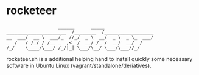 rocketeer
=========

```
                   ______      _____                  
______________________  /________  /__________________
__  ___/  __ \  ___/_  //_/  _ \  __/  _ \  _ \_  ___/
_  /   / /_/ / /__ _  ,<  /  __/ /_ /  __/  __/  /    
/_/    \____/\___/ /_/|_| \___/\__/ \___/\___//_/      

```

rocketeer.sh is a additional helping hand to install quickly some necessary software in Ubuntu Linux (vagrant/standalone/deriatives).